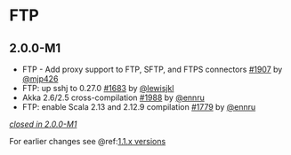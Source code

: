 # FTP

## 2.0.0-M1

- FTP - Add proxy support to FTP, SFTP, and FTPS connectors [#1907](https://github.com/akka/alpakka/pull/1907) by [@mjp426](https://github.com/mjp426)
- FTP: up sshj to 0.27.0 [#1683](https://github.com/akka/alpakka/pull/1683) by [@lewisjkl](https://github.com/lewisjkl)
- Akka 2.6/2.5 cross-compilation [#1988](https://github.com/akka/alpakka/issues/1988) by [@ennru](https://github.com/ennru)
- FTP: enable Scala 2.13 and 2.12.9 compilation [#1779](https://github.com/akka/alpakka/pull/1779) by [@ennru](https://github.com/ennru)

[*closed in 2.0.0-M1*](https://github.com/akka/alpakka/issues?q=is%3Aclosed+milestone%3A2.0.0-M1+label%3Ap%3Aftp)

For earlier changes see @ref:[1.1.x versions](../1.1.x/ftp.md)
